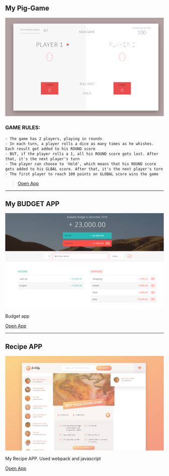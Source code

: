 
  ## My Pig-Game
  ![My Pig-Game](/pig-game/preview.png)
### GAME RULES:
```
- The game has 2 players, playing in rounds
- In each turn, a player rolls a dice as many times as he whishes. Each result get added to his ROUND score
- BUT, if the player rolls a 1, all his ROUND score gets lost. After that, it's the next player's turn
- The player can choose to 'Hold', which means that his ROUND score gets added to his GLBAL score. After that, it's the next player's turn
- The first player to reach 100 points on GLOBAL score wins the game
```
> [Open App](https://romariosgoit.github.io/JS/pig-game/)

<hr>

<div>
  <h2>My BUDGET APP</h2>
  <img src="/project_one/preview.png" alt="Budget app"/>
  <div class="caption">    
    <p style="font-size: 14px">Budget app</p>
    <a href="https://romariosgoit.github.io/JS/project_one">
      Open App
    </a>
  </div>
</div>

<hr>

<div>
  <h2>Recipe APP</h2>
  <img src="/final_project/preview/preview.jpg" alt="recipe app"/>
  <div class="caption">    
    <p style="font-size: 14px"> My Recipe APP. Used webpack and javascript</p>
    <a href="https://romariosgoit.github.io/JS/final_project/dist/">
      Open App
    </a>
  </div>
</div>
